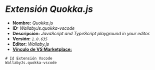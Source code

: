 <!-- Autor: Daniel Benjamin Perez Morales -->
<!-- GitHub: https://github.com/D4nitrix13 -->
<!-- GitLab: https://gitlab.com/D4nitrix13 -->
<!-- Correo electrónico: danielperezdev@proton.me -->

# ***Extensión Quokka.js***

- **Nombre:** *Quokka.js*
- **ID:** *WallabyJs.quokka-vscode*
- **Descripción:** *JavaScript and TypeScript playground in your editor.*
- **Versión:** *`1.0.635`*
- **Editor:** *Wallaby.js*
- **[Vínculo de VS Marketplace:](https://marketplace.visualstudio.com/items?itemName=WallabyJs.quokka-vscode "https://marketplace.visualstudio.com/items?itemName=WallabyJs.quokka-vscode")**

```plaintext
# Id Extensión Vscode
WallabyJs.quokka-vscode
```
